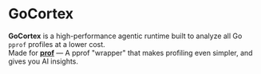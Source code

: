 # GoCortex

**GoCortex** is a high-performance agentic runtime built to analyze all Go `pprof` profiles at a lower cost.  
Made for [**prof**](https://github.com/AlexsanderHamir/prof) — A pprof "wrapper" that makes profiling even simpler, and gives you AI insights.
